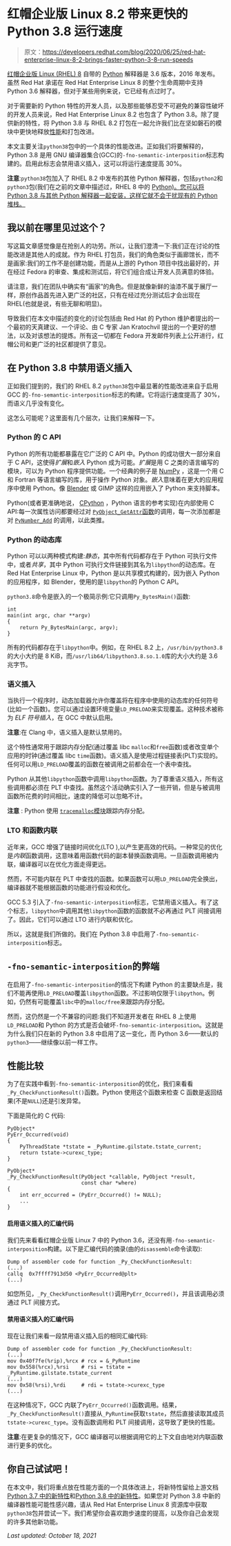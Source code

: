 # 红帽企业版 Linux 8.2 带来更快的 Python 3.8 运行速度

> 原文：<https://developers.redhat.com/blog/2020/06/25/red-hat-enterprise-linux-8-2-brings-faster-python-3-8-run-speeds>

[红帽企业版 Linux (RHEL) 8](https://developers.redhat.com/rhel8/) 自带的 [Python](https://developers.redhat.com/blog/category/python/) 解释器是 3.6 版本，2016 年发布。虽然 Red Hat 承诺在 Red Hat Enterprise Linux 8 的整个生命周期中支持 Python 3.6 解释器，但对于某些用例来说，它已经有点过时了。

对于需要新的 Python 特性的开发人员，以及那些能够忍受不可避免的兼容性破坏的开发人员来说，Red Hat Enterprise Linux 8.2 也包含了 Python 3.8。除了提供新的特性，将 Python 3.8 与 RHEL 8.2 打包在一起允许我们比在坚如磐石的模块中更快地释放[性能](https://developers.redhat.com/blog/category/performance/)和打包改进。

本文主要关注`python38`包中的一个具体的性能改进。正如我们将要解释的，Python 3.8 是用 GNU 编译器集合(GCC)的`-fno-semantic-interposition`标志构建的。启用此标志会禁用语义插入，这可以将运行速度提高 30%。

**注意**:`python38`包加入了 RHEL 8.2 中发布的其他 Python 解释器，包括`python2`和`python3`包(我们在之前的文章中描述过，RHEL 8 中的 [Python)。您可以将 Python 3.8 与其他 Python 解释器一起安装，这样它就不会干扰现有的 Python 堆栈。](https://developers.redhat.com/blog/2018/11/14/python-in-rhel-8-3)

## 我以前在哪里见过这个？

写这篇文章感觉像是在抢别人的功劳。所以，让我们澄清一下:我们正在讨论的性能改进是其他人的成就。作为 RHEL 打包员，我们的角色类似于画廊馆长，而不是画家:我们的工作不是创建功能，而是从上游的 Python 项目中找出最好的，并在经过 Fedora 的审查、集成和测试后，将它们组合成让开发人员满意的体验。

请注意，我们在团队中确实有“画家”的角色。但是就像新鲜的油漆不属于展厅一样，原创作品首先进入更广泛的社区，只有在经过充分测试后才会出现在 RHEL(也就是说，有些无聊和明显)。

导致我们在本文中描述的变化的讨论包括由 Red Hat 的 Python 维护者提出的一个最初的天真建议、一个评论、由 C 专家 Jan Kratochvil 提出的一个更好的想法，以及对该想法的提炼。所有这一切都在 Fedora 开发邮件列表上公开进行，红帽公司和更广泛的社区都提供了意见。

## 在 Python 3.8 中禁用语义插入

正如我们提到的，我们的 RHEL 8.2 `python38`包中最显著的性能改进来自于启用 GCC 的`-fno-semantic-interposition`标志的构建。它将运行速度提高了 30%，而语义几乎没有变化。

这怎么可能呢？这里面有几个层次，让我们来解释一下。

### Python 的 C API

Python 的所有功能都暴露在它广泛的 C API 中。Python 的成功很大一部分来自于 C API，这使得*扩展*和*嵌入* Python 成为可能。*扩展*是用 C 之类的语言编写的模块，可以为 Python 程序提供功能。一个经典的例子是 [NumPy](https://numpy.org) ，这是一个用 C 和 Fortran 等语言编写的库，用于操作 Python 对象。*嵌入*意味着在更大的应用程序中使用 Python。像 [Blender](https://docs.blender.org/api/current/info_overview.html) 或 GIMP 这样的应用嵌入了 Python 来支持脚本。

Python(或者更准确地说， [CPython](https://github.com/python/cpython) ，Python 语言的参考实现)在内部使用 C API:每一次属性访问都要经过对 [`PyObject_GetAttr`函数](https://github.com/python/cpython/blob/v3.8.3/Objects/object.c#L837)的调用，每一次添加都是对 [`PyNumber_Add`](https://github.com/python/cpython/blob/v3.8.3/Objects/abstract.c#L956) 的调用，以此类推。

### Python 的动态库

Python 可以以两种模式构建:*静态*，其中所有代码都存在于 Python 可执行文件中，或者*共享*，其中 Python 可执行文件链接到其名为`libpython`的动态库。在 Red Hat Enterprise Linux 中，Python 是以共享模式构建的，因为嵌入 Python 的应用程序，如 Blender，使用的是`libpython`的 Python C API。

`python3.8`命令是嵌入的一个极简示例:它只调用`Py_BytesMain()`函数:

```
int
main(int argc, char **argv)
{
    return Py_BytesMain(argc, argv);
}

```

所有的代码都存在于`libpython`中。例如，在 RHEL 8.2 上，`/usr/bin/python3.8`的大小大约是 8 KiB，而`/usr/lib64/libpython3.8.so.1.0`库的大小大约是 3.6 兆字节。

### 语义插入

当执行一个程序时，动态加载器允许你覆盖将在程序中使用的动态库的任何符号(比如一个函数)。您可以通过设置环境变量`LD_PRELOAD`来实现覆盖。这种技术被称为 *ELF 符号插入*，在 GCC 中默认启用。

**注意**:在 Clang 中，语义插入是默认禁用的。

这个特性通常用于跟踪内存分配(通过覆盖 libc `malloc`和`free`函数)或者改变单个应用的时钟(通过覆盖 libc `time`函数)。语义插入是使用过程链接表(PLT)实现的。任何可以用`LD_PRELOAD`覆盖的函数在被调用之前都会在一个表中查找。

Python 从其他`libpython`函数中调用`libpython`函数。为了尊重语义插入，所有这些调用都必须在 PLT 中查找。虽然这个活动确实引入了一些开销，但是与被调用函数所花费的时间相比，速度的降低可以忽略不计。

**注意** : Python 使用 [`tracemalloc`模块](https://docs.python.org/dev/library/tracemalloc.html)跟踪内存分配。

### LTO 和函数内联

近年来，GCC 增强了链接时间优化(LTO ),以产生更高效的代码。一种常见的优化是*内联*函数调用，这意味着用函数代码的副本替换函数调用。一旦函数调用被内联，编译器可以在优化方面走得更远。

然而，不可能内联在 PLT 中查找的函数。如果函数可以用`LD_PRELOAD`完全换出，编译器就不能根据函数的功能进行假设和优化。

GCC 5.3 引入了`-fno-semantic-interposition`标志，它禁用语义插入。有了这个标志，`libpython`中调用其他`libpython`函数的函数就不必再通过 PLT 间接调用了。因此，它们可以通过 LTO 进行内联和优化。

所以，这就是我们所做的。我们在 Python 3.8 中启用了`-fno-semantic-interposition`标志。

## `-fno-semantic-interposition`的弊端

在启用了`-fno-semantic-interposition`的情况下构建 Python 的主要缺点是，我们不能再使用`LD_PRELOAD`覆盖`libpython`函数。不过影响仅限于`libpython`。例如，仍然有可能覆盖`libc`中的`malloc/free`来跟踪内存分配。

然而，这仍然是一个不兼容的问题:我们不知道开发者在 RHEL 8 上使用`LD_PRELOAD`和 Python 的方式是否会破坏`-fno-semantic-interposition`。这就是为什么我们只在新的 Python 3.8 中启用了这一变化，而 Python 3.6——默认的`python3`——继续像以前一样工作。

## 性能比较

为了在实践中看到`-fno-semantic-interposition`的优化，我们来看看`_Py_CheckFunctionResult()`函数。Python 使用这个函数来检查 C 函数是返回结果(不是`NULL`)还是引发异常。

下面是简化的 C 代码:

```
PyObject*
PyErr_Occurred(void)
{
    PyThreadState *tstate = _PyRuntime.gilstate.tstate_current;
    return tstate->curexc_type;
}

PyObject*
_Py_CheckFunctionResult(PyObject *callable, PyObject *result,
                        const char *where)
{
    int err_occurred = (PyErr_Occurred() != NULL);
    ...
}

```

#### 启用语义插入的汇编代码

我们先来看看红帽企业版 Linux 7 中的 Python 3.6，还没有用`-fno-semantic-interposition`构建。以下是汇编代码的摘录(由的`disassemble`命令读取):

```
Dump of assembler code for function _Py_CheckFunctionResult:
(...)
callq  0x7ffff7913d50 <PyErr_Occurred@plt>
(...)

```

如您所见，`_Py_CheckFunctionResult()`调用`PyErr_Occurred()`，并且该调用必须通过 PLT 间接方式。

#### 禁用语义插入的汇编代码

现在让我们来看一段禁用语义插入后的相同汇编代码:

```
Dump of assembler code for function _Py_CheckFunctionResult:
(...)
mov 0x40f7fe(%rip),%rcx # rcx = &_PyRuntime
mov 0x558(%rcx),%rsi    # rsi = tstate = _PyRuntime.gilstate.tstate_current
(...)
mov 0x58(%rsi),%rdi     # rdi = tstate->curexc_type
(...)

```

在这种情况下，GCC 内联了`PyErr_Occurred()`函数调用。结果，`_Py_CheckFunctionResult()`直接从`_PyRuntime`获取`tstate`，然后直接读取其成员`tstate->curexc_type`。没有函数调用和 PLT 间接调用，这导致了更快的性能。

**注意**:在更复杂的情况下，GCC 编译器可以根据调用它的上下文自由地对内联函数进行更多的优化。

## 你自己试试吧！

在本文中，我们将重点放在性能方面的一个具体改进上，将新特性留给上游文档[Python 3.7 中的新特性](https://docs.python.org/3.8/whatsnew/3.7.html)和[Python 3.8 中的新特性](https://docs.python.org/3.8/whatsnew/3.8.html)。如果您对 Python 3.8 中新的编译器性能可能性感兴趣，请从 Red Hat Enterprise Linux 8 资源库中获取`python38`包并尝试一下。我们希望你会喜欢跑步速度的提高，以及你自己会发现的许多其他新功能。

*Last updated: October 18, 2021*